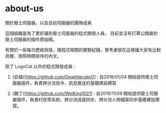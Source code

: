 # about-us
關於廢土伺服器，以及目前伺服器的團隊成員

這個組織是為了更好識別廢土伺服器的程式開發人員，
目前並沒有打算公開屬於廢土伺服器的插件原始碼。

有關於一些每次歷經改版，跟程式相關的實驗紀錄，會考慮放在這裡讓大家有比較具體、按照時間排序的內文。

除了 LogoCat 以外的程式開發成員 : 

1. (白貓)[https://github.com/OowhitecatoO] : 
自2018/01/04 開始提供廢土伺服器插件，負責跨分流指令、訊息推送的基礎建設撰寫

2. (魏丁)[https://github.com/WeiKing1021] : 
自2019/11/09 開始提供廢土伺服器插件，負責村民幣系統、跨分流成就同步、跨分流人物檔案同步基礎建設撰寫。

